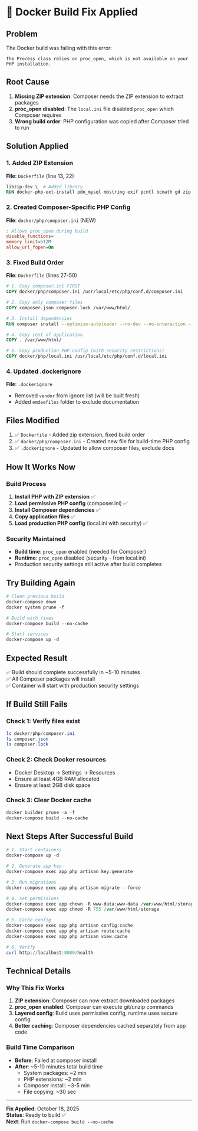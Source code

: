 # 🔧 Docker Build Fix Applied

## Problem
The Docker build was failing with this error:
```
The Process class relies on proc_open, which is not available on your PHP installation.
```

## Root Cause
1. **Missing ZIP extension**: Composer needs the ZIP extension to extract packages
2. **proc_open disabled**: The `local.ini` file disabled `proc_open` which Composer requires
3. **Wrong build order**: PHP configuration was copied after Composer tried to run

## Solution Applied

### 1. Added ZIP Extension
**File**: `Dockerfile` (line 13, 22)
```dockerfile
libzip-dev \  # Added library
RUN docker-php-ext-install pdo_mysql mbstring exif pcntl bcmath gd zip  # Added zip
```

### 2. Created Composer-Specific PHP Config
**File**: `docker/php/composer.ini` (NEW)
```ini
; Allows proc_open during build
disable_functions=
memory_limit=512M
allow_url_fopen=On
```

### 3. Fixed Build Order
**File**: `Dockerfile` (lines 27-50)
```dockerfile
# 1. Copy composer.ini FIRST
COPY docker/php/composer.ini /usr/local/etc/php/conf.d/composer.ini

# 2. Copy only composer files
COPY composer.json composer.lock /var/www/html/

# 3. Install dependencies
RUN composer install --optimize-autoloader --no-dev --no-interaction --no-scripts

# 4. Copy rest of application
COPY . /var/www/html/

# 5. Copy production PHP config (with security restrictions)
COPY docker/php/local.ini /usr/local/etc/php/conf.d/local.ini
```

### 4. Updated .dockerignore
**File**: `.dockerignore`
- Removed `vendor` from ignore list (will be built fresh)
- Added `emdeefiles` folder to exclude documentation

## Files Modified
1. ✅ `Dockerfile` - Added zip extension, fixed build order
2. ✅ `docker/php/composer.ini` - Created new file for build-time PHP config
3. ✅ `.dockerignore` - Updated to allow composer files, exclude docs

## How It Works Now

### Build Process
1. **Install PHP with ZIP extension** ✅
2. **Load permissive PHP config** (composer.ini) ✅
3. **Install Composer dependencies** ✅
4. **Copy application files** ✅
5. **Load production PHP config** (local.ini with security) ✅

### Security Maintained
- **Build time**: `proc_open` enabled (needed for Composer)
- **Runtime**: `proc_open` disabled (security - from local.ini)
- Production security settings still active after build completes

## Try Building Again

```powershell
# Clean previous build
docker-compose down
docker system prune -f

# Build with fixes
docker-compose build --no-cache

# Start services
docker-compose up -d
```

## Expected Result
✅ Build should complete successfully in ~5-10 minutes  
✅ All Composer packages will install  
✅ Container will start with production security settings  

## If Build Still Fails

### Check 1: Verify files exist
```powershell
ls docker/php/composer.ini
ls composer.json
ls composer.lock
```

### Check 2: Check Docker resources
- Docker Desktop → Settings → Resources
- Ensure at least 4GB RAM allocated
- Ensure at least 2GB disk space

### Check 3: Clear Docker cache
```powershell
docker builder prune -a -f
docker-compose build --no-cache
```

## Next Steps After Successful Build

```powershell
# 1. Start containers
docker-compose up -d

# 2. Generate app key
docker-compose exec app php artisan key:generate

# 3. Run migrations
docker-compose exec app php artisan migrate --force

# 4. Set permissions
docker-compose exec app chown -R www-data:www-data /var/www/html/storage
docker-compose exec app chmod -R 755 /var/www/html/storage

# 5. Cache config
docker-compose exec app php artisan config:cache
docker-compose exec app php artisan route:cache
docker-compose exec app php artisan view:cache

# 6. Verify
curl http://localhost:8080/health
```

## Technical Details

### Why This Fix Works
1. **ZIP extension**: Composer can now extract downloaded packages
2. **proc_open enabled**: Composer can execute git/unzip commands
3. **Layered config**: Build uses permissive config, runtime uses secure config
4. **Better caching**: Composer dependencies cached separately from app code

### Build Time Comparison
- **Before**: Failed at composer install
- **After**: ~5-10 minutes total build time
  - System packages: ~2 min
  - PHP extensions: ~2 min
  - Composer install: ~3-5 min
  - File copying: ~30 sec

---

**Fix Applied**: October 18, 2025  
**Status**: Ready to build ✅  
**Next**: Run `docker-compose build --no-cache`
